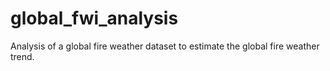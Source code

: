 # global_fwi_analysis
Analysis of a global fire weather dataset to estimate the global fire weather trend.
